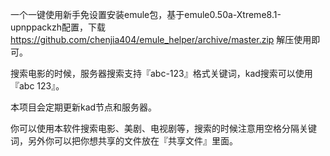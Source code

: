 一个一键使用新手免设置安装emule包，基于emule0.50a-Xtreme8.1-upnppackzh配置，下载 https://github.com/chenjia404/emule_helper/archive/master.zip 解压使用即可。

搜索电影的时候，服务器搜索支持『abc-123』格式关键词，kad搜索可以使用『abc 123』。

本项目会定期更新kad节点和服务器。

你可以使用本软件搜索电影、美剧、电视剧等，搜索的时候注意用空格分隔关键词，另外你可以把你想共享的文件放在『共享文件』里面。